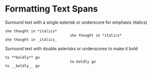 # Formatting Text Spans
Surround text with a single asterisk or underscore for emphasis (italics)<br>
```
she thought in *italics*
                              she thought in *italics*
she thought in _italics_
```
Surround text with double asterisks or underscores to make it bold
```
to **boldly** go
                              to boldly go
to __boldly__ go
```

